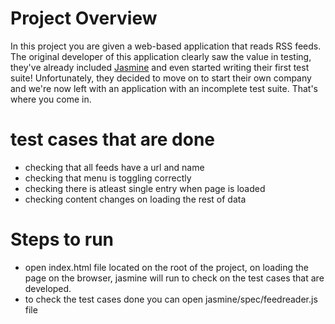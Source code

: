 # Project Overview

In this project you are given a web-based application that reads RSS feeds. The original developer of this application clearly saw the value in testing, they've already included [Jasmine](http://jasmine.github.io/) and even started writing their first test suite! Unfortunately, they decided to move on to start their own company and we're now left with an application with an incomplete test suite. That's where you come in.


# test cases that are done
* checking that all feeds have a url and name
* checking that menu is toggling correctly
* checking there is atleast single entry when page is loaded
* checking content changes on loading the rest of data

# Steps to run
* open index.html file located on the root of the project, on loading the page on the browser, jasmine will   run to check on the test cases that are developed.
* to check the test cases done you can open jasmine/spec/feedreader.js file




